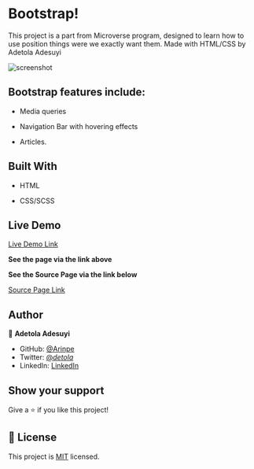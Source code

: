 [](https://img.shields.io/badge/Microverse-blueviolet)

# Bootstrap!

This project is a part from Microverse program, designed to learn how to use position things were we exactly want them. Made with HTML/CSS by  Adetola Adesuyi


![screenshot](assets/img/screenshot.jpg)

## Bootstrap features include:

- Media queries

- Navigation Bar with hovering effects

- Articles.


## Built With

- HTML

- CSS/SCSS


## Live Demo

[Live Demo Link](https://rawcdn.githack.com/Arinpe/Bootstrap/5c932ee480a2953d6db4f25fbe51d3be52b49a3c/index.html
)

**See the page via the link above**

**See the Source Page via the link below**

[Source Page Link](https://www.newsweek.com/)

## Author

👤 **Adetola Adesuyi**

- GitHub: [@Arinpe](https://github.com/Arinpe)
- Twitter: [@_detola_](https://twitter.com/_detola_)
- LinkedIn: [LinkedIn](https://www.linkedin.com/in/adesuyi-adetola-7b4451111/)

## Show your support

Give a ⭐️ if you like this project!

## 📝 License

This project is [MIT](LICENSE) licensed.
